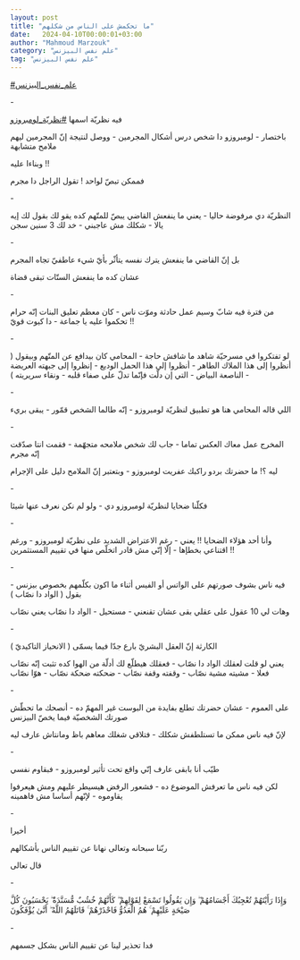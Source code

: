 ```yaml
---
layout: post
title: "ما تحكمش على الناس من شكلهم"
date:   2024-04-10T00:00:01+03:00
author: "Mahmoud Marzouk"
category: "علم نفس البيزنس"
tag: "علم نفس البيزنس"
---
```



[<u>\#علم\_نفس\_البيزنس</u>](https://www.facebook.com/hashtag/%D8%B9%D9%84%D9%85_%D9%86%D9%81%D8%B3_%D8%A7%D9%84%D8%A8%D9%8A%D8%B2%D9%86%D8%B3?__eep__=6&__cft__%5b0%5d=AZUPSXlnWYsvZ_itK3OoCpITZTM0HidlebPM5R12wXadDu-6enDct9u7u8GprVNdimuUFkktkTMZ9b75lepo_8CUCy-BzwZ9GBKOES1FX7ezcScNb4e6Y1YS5rE1jaouw0vQ7vappl5AZ9BRsAc8_HesfGdh9w7Aoof2ZUVtwOOJ4-ITBfmF7drv6UyClrBF6y4&__tn__=*NK-R)

\-

فيه نظريّة اسمها
[<u>\#نظريّة\_لومبروزو</u>](https://www.facebook.com/hashtag/%D9%86%D8%B8%D8%B1%D9%8A%D9%91%D8%A9_%D9%84%D9%88%D9%85%D8%A8%D8%B1%D9%88%D8%B2%D9%88?__eep__=6&__cft__%5b0%5d=AZUPSXlnWYsvZ_itK3OoCpITZTM0HidlebPM5R12wXadDu-6enDct9u7u8GprVNdimuUFkktkTMZ9b75lepo_8CUCy-BzwZ9GBKOES1FX7ezcScNb4e6Y1YS5rE1jaouw0vQ7vappl5AZ9BRsAc8_HesfGdh9w7Aoof2ZUVtwOOJ4-ITBfmF7drv6UyClrBF6y4&__tn__=*NK-R)

باختصار - لومبروزو دا شخص درس أشكال المجرمين - ووصل
لنتيجة إنّ المجرمين ليهم ملامح متشابهة

وبناءا عليه !!

فممكن تبصّ لواحد ! تقول الراجل دا مجرم

\-

النظريّة دي مرفوضة حاليا - يعني ما ينفعش القاضي يبصّ
للمتّهم كده يقو لك بقول لك إيه يالا - شكلك مش عاجبني - خد لك 3 سنين
سجن

\-

بل إنّ القاضي ما ينفعش يترك نفسه يتأثّر بأيّ شيء عاطفيّ تجاه
المجرم

عشان كده ما ينفعش الستّات تبقى قضاة

\-

من فترة فيه شابّ وسيم عمل حادثة وموّت ناس - كان معظم تعليق
البنات إنّه حرام تحكموا عليه يا جماعة - دا كيوت قويّ !!

\-

لو تفتكروا في مسرحيّة شاهد ما شافش حاجة - المحامي كان
بيدافع عن المتّهم وبيقول ( أنظروا إلى هذا الملاك الطاهر - أنظروا إلى هذا
الحمل الوديع - إنظروا إلى جبهته العريضة - الناصعة البياض - التي إن دلّت
فإنّما تدلّ على صفاء قلبه - ونقاء سريريته )

\-

اللي قاله المحامي هنا هو تطبيق لنظريّة لومبروزو - إنّه
طالما الشخص قمّور - يبقى بريء

\-

المخرج عمل معاك العكس تماما - جاب لك شخص ملامحه متجهّمة -
فقمت انتا صدّقت إنّه مجرم

ليه ؟! ما حضرتك بردو راكبك عفريت لومبروزو - وبتعتبر إنّ
الملامح دليل على الإجرام

\-

فكلّنا ضحايا لنظريّة لومبروزو دي - ولو لم نكن نعرف عنها
شيئا

\-

وأنا أحد هؤلاء الضحايا !! يعني - رغم الاعتراض الشديد على
نظريّة لومبروزو - ورغم اقتناعي بخطإها - إلّا إنّي مش قادر اتخلّص منها في
تقييم المستثمرين !!

\-

فيه ناس بشوف صورتهم على الواتس أو الفيس أثناء ما اكون
بكلّمهم بخصوص بيزنس - بقول ( الواد دا نصّاب )

وهات لي 10 عقول على عقلي بقى عشان تقنعني - مستحيل -
الواد دا نصّاب يعني نصّاب

\-

الكارثة إنّ العقل البشريّ بارع جدّا فيما يسمّى ( الانحياز
التاكيديّ )

يعني لو قلت لعقلك الواد دا نصّاب - فعقلك هيطلّع لك أدلّة من
الهوا كده تثبت إنّه نصّاب فعلا - مشيته مشية نصّاب - وقفته وقفة نصّاب - ضحكته
ضحكة نصّاب - هوّا نصّاب

\-

على العموم - عشان حضرتك تطلع بفايدة من البوست غير المهمّ
ده - أنصحك ما تحطّش صورتك الشخصيّة فيما يخصّ البيزنس

لإنّ فيه ناس ممكن ما تستلطفش شكلك - فتلاقي شغلك معاهم باظ
ومانتاش عارف ليه

\-

طيّب أنا بابقى عارف إنّي واقع تحت تأثير لومبروزو - فبقاوم
نفسي

لكن فيه ناس ما تعرفش الموضوع ده - فشعور الرفض هيسيطر
عليهم ومش هيعرفوا يقاوموه - لإنّهم أساسا مش فاهمينه

\-

أخيرا

ربّنا سبحانه وتعالى نهانا عن تقييم الناس بأشكالهم

قال تعالى

\-

وَإِذَا رَأَيْتَهُمْ تُعْجِبُكَ أَجْسَامُهُمْ ۖ وَإِن يَقُولُوا تَسْمَعْ لِقَوْلِهِمْ ۖ
كَأَنَّهُمْ خُشُبٌ مُّسَنَّدَةٌ ۖ يَحْسَبُونَ كُلَّ صَيْحَةٍ عَلَيْهِمْ ۚ هُمُ الْعَدُوُّ فَاحْذَرْهُمْ ۚ قَاتَلَهُمُ اللَّهُ
ۖ أَنَّىٰ يُؤْفَكُونَ

\-

فدا تحذير لينا عن تقييم الناس بشكل جسمهم
